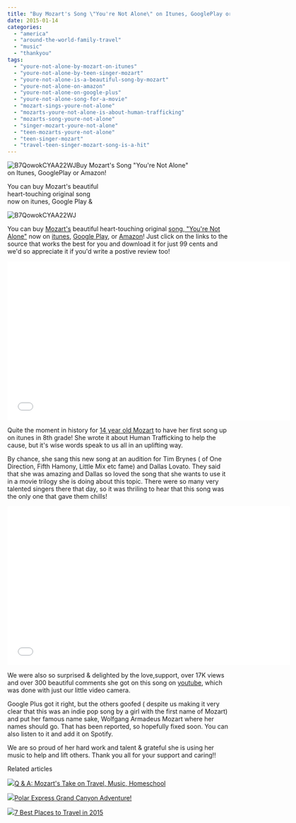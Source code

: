 ```yaml
---
title: "Buy Mozart's Song \"You're Not Alone\" on Itunes, GooglePlay or Amazon!"
date: 2015-01-14
categories: 
  - "america"
  - "around-the-world-family-travel"
  - "music"
  - "thankyou"
tags: 
  - "youre-not-alone-by-mozart-on-itunes"
  - "youre-not-alone-by-teen-singer-mozart"
  - "youre-not-alone-is-a-beautiful-song-by-mozart"
  - "youre-not-alone-on-amazon"
  - "youre-not-alone-on-google-plus"
  - "youre-not-alone-song-for-a-movie"
  - "mozart-sings-youre-not-alone"
  - "mozarts-youre-not-alone-is-about-human-trafficking"
  - "mozarts-song-youre-not-alone"
  - "singer-mozart-youre-not-alone"
  - "teen-mozarts-youre-not-alone"
  - "teen-singer-mozart"
  - "travel-teen-singer-mozart-song-is-a-hit"
---
```


![B7QowokCYAA22WJ](https://pub-ac94b3f306b24c0dba4238943c97f2e1.r2.dev/6a00e5502a9507883301bb07d9bea0970d.jpg)Buy Mozart's Song "You're Not Alone"  
on Itunes, GooglePlay or Amazon!  
  
You can buy Mozart's beautiful  
heart-touching original song  
now on itunes, Google Play &

<!--more-->

![B7QowokCYAA22WJ](https://pub-ac94b3f306b24c0dba4238943c97f2e1.r2.dev/6a00e5502a9507883301b8d0bf7c01970c.jpg)

You can buy [Mozart's](http://soultravelers3new.local/2014/12/mozart-sings-youre-not-alone-on-the-radio-possibly-a-movie.html "Mozart's song \"You're Not Alone\" in a movie") beautiful heart-touching original [song, "You're Not Alone"](http://soultravelers3new.local/2014/12/mozarts-recording-her-beautiful-song-youre-not-alone.html "beautiful song by Mozart, \"You're Not Alone\"") now on [itunes](https://itunes.apple.com/us/album/youre-not-alone-single/id956381389?ign-mpt=uo%3D4 "teen singer Mozart's \"You're Not Alone\" on itunes"), [Google Play](https://play.google.com/store/music/album/Mozart_You_re_Not_Alone?id=B664dvuahv4qf4hus67tudaqeye&hl=en "Teen singer Mozart's song \"You're Not Alone\" on google play"), or [Amazon](http://www.amazon.com/Youre-Alone-Wolfgang-Amadeus-Mozart/dp/B00RZMMQE4/ref=sr_1_1?s=dmusic&ie=UTF8&qid=1421218554&sr=1-1&keywords=you%27re+not+alone+by+Mozart "Teen singer Mozart's song \"You're Not Alone\" on Amazon")! Just click on the links to the source that works the best for you and download it for just 99 cents and we'd so appreciate it if you'd write a postive review too!  
  

<iframe allowfullscreen src="//www.youtube.com/embed/AUd-6FmGFVU" frameborder="0" height="360" width="640"></iframe>

  
  
Quite the moment in history for [14 year old Mozart](http://soultravelers3new.local/2013/12/trilingual-mozart-travel-kid-expert-speaks-at-gec-about-world-education.html "trilingual travel expert teen Mozart speaker & singer") to have her first song up on itunes in 8th grade! She wrote it about Human Trafficking to help the cause, but it's wise words speak to us all in an uplifting way.  
  
By chance, she sang this new song at an audition for Tim Brynes ( of One Direction, Fifth Hamony, Little Mix etc fame) and Dallas Lovato. They said that she was amazing and Dallas so loved the song that she wants to use it in a movie trilogy she is doing about this topic. There were so many very  talented singers there that day, so it was thriling to hear that this song was the only one that gave them chills!  
  

<iframe allowfullscreen src="//www.youtube.com/embed/rbw0TStvJng" frameborder="0" height="360" width="640"></iframe>

  
  
We were also so surprised & delighted by the love,support, over 17K views and over 300 beautiful comments she got on this song on [youtube](https://www.youtube.com/channel/UCcMwuQFsEJfOct29ZTa0v8w "Soultravelers3 on youtube"), which was done with just our little video camera.  
  
Google Plus got it right, but the others goofed ( despite us making it very clear that this was an indie pop song by a girl with the first name of Mozart) and put her famous name sake, Wolfgang Armadeus Mozart where her names should go. That has been reported, so hopefully fixed soon. You can also listen to it and add it on Spotify.  
  
We are so proud of her hard work and talent & grateful she is using her music to help and lift others. Thank you all for your support and caring!!

Related articles

[![](http://i.zemanta.com/321612472_80_80.jpg)](http://soultravelers3new.local/2015/01/-q-a-mozarts-take-on-travel-music-homeschool.html)[Q & A: Mozart's Take on Travel, Music, Homeschool](http://soultravelers3new.local/2015/01/-q-a-mozarts-take-on-travel-music-homeschool.html)

[![](http://i.zemanta.com/317983075_80_80.jpg)](http://soultravelers3new.local/2014/12/polar-express-grand-canyon-adventure.html)[Polar Express Grand Canyon Adventure!](http://soultravelers3new.local/2014/12/polar-express-grand-canyon-adventure.html)

[![](http://i.zemanta.com/320223768_80_80.jpg)](http://soultravelers3new.local/2015/01/7-best-places-to-travel-in-2015.html)[7 Best Places to Travel in 2015](http://soultravelers3new.local/2015/01/7-best-places-to-travel-in-2015.html)
